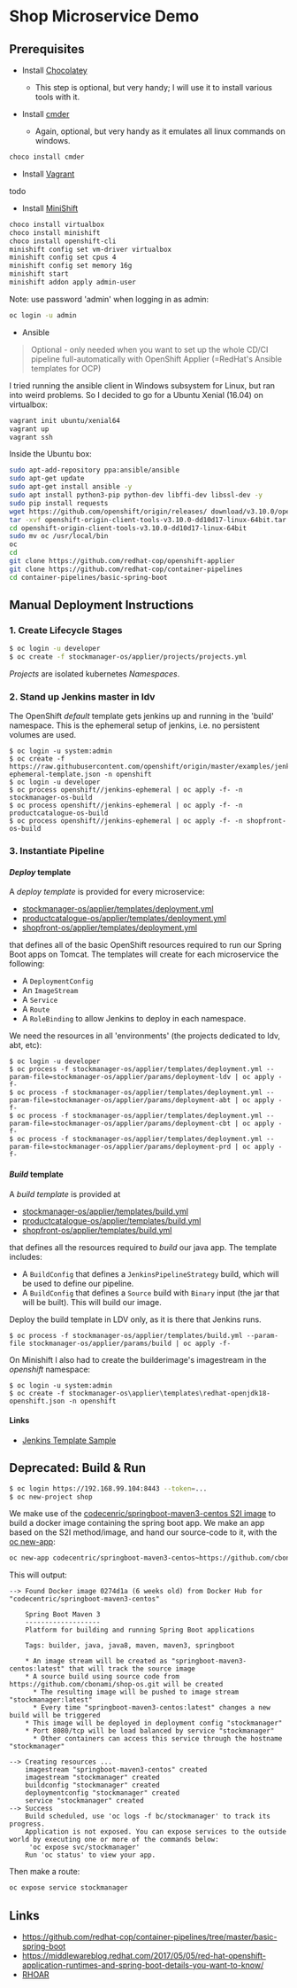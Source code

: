 # Shop Microservice Demo

## Prerequisites

* Install [Chocolatey](https://chocolatey.org/)
    * This step is optional, but very handy; I will use it to install various tools with it.

* Install [cmder](https://github.com/cmderdev/cmder)
    * Again, optional, but very handy as it emulates all linux commands on windows.
    
```bash
choco install cmder
```

* Install [Vagrant]()

todo

* Install [MiniShift](https://github.com/minishift/minishift)

```bash
choco install virtualbox
choco install minishift
choco install openshift-cli
minishift config set vm-driver virtualbox
minishift config set cpus 4
minishift config set memory 16g
minishift start
minishift addon apply admin-user
```

Note: use password 'admin' when logging in as admin:

```bash
oc login -u admin
```

* Ansible

> Optional - only needed when you want to set up the whole CD/CI pipeline full-automatically with OpenShift Applier (=RedHat's Ansible templates for OCP)

I tried running the ansible client in Windows subsystem for Linux, but ran into weird problems.
So I decided to go for a Ubuntu Xenial (16.04) on virtualbox:

```bash
vagrant init ubuntu/xenial64
vagrant up
vagrant ssh
```

Inside the Ubuntu box:

```bash
sudo apt-add-repository ppa:ansible/ansible
sudo apt-get update
sudo apt-get install ansible -y
sudo apt install python3-pip python-dev libffi-dev libssl-dev -y
sudo pip install requests 
wget https://github.com/openshift/origin/releases/ download/v3.10.0/openshift-origin-client-tools-v3.10.0-dd10d17-linux-64bit.tar.gz
tar -xvf openshift-origin-client-tools-v3.10.0-dd10d17-linux-64bit.tar.gz
cd openshift-origin-client-tools-v3.10.0-dd10d17-linux-64bit
sudo mv oc /usr/local/bin
oc 
cd
git clone https://github.com/redhat-cop/openshift-applier
git clone https://github.com/redhat-cop/container-pipelines
cd container-pipelines/basic-spring-boot
```

## Manual Deployment Instructions

### 1. Create Lifecycle Stages

```bash
$ oc login -u developer
$ oc create -f stockmanager-os/applier/projects/projects.yml
```

_Projects_ are isolated kubernetes _Namespaces_.

### 2. Stand up Jenkins master in ldv

The OpenShift *default* template gets jenkins up and running in the 'build' namespace.
This is the ephemeral setup of jenkins, i.e. no persistent volumes are used.

```
$ oc login -u system:admin
$ oc create -f https://raw.githubusercontent.com/openshift/origin/master/examples/jenkins/jenkins-ephemeral-template.json -n openshift
$ oc login -u developer
$ oc process openshift//jenkins-ephemeral | oc apply -f- -n stockmanager-os-build
$ oc process openshift//jenkins-ephemeral | oc apply -f- -n productcatalogue-os-build
$ oc process openshift//jenkins-ephemeral | oc apply -f- -n shopfront-os-build
```

### 3. Instantiate Pipeline

#### _Deploy_ template

A _deploy template_ is provided for every microservice:

* [stockmanager-os/applier/templates/deployment.yml](stockmanager-os/applier/templates/deployment.yml) 
* [productcatalogue-os/applier/templates/deployment.yml](productcatalogue-os/applier/templates/deployment.yml) 
* [shopfront-os/applier/templates/deployment.yml](shopfront-os/applier/templates/deployment.yml) 

that defines all of the basic OpenShift resources required to run our Spring Boot apps on Tomcat. 
The templates will create for each microservice the following:

* A `DeploymentConfig`
* An `ImageStream`
* A `Service`
* A `Route`
* A `RoleBinding` to allow Jenkins to deploy in each namespace.

We need the resources in all 'environments' (the projects dedicated to ldv, abt, etc):

```
$ oc login -u developer
$ oc process -f stockmanager-os/applier/templates/deployment.yml --param-file=stockmanager-os/applier/params/deployment-ldv | oc apply -f-
$ oc process -f stockmanager-os/applier/templates/deployment.yml --param-file=stockmanager-os/applier/params/deployment-abt | oc apply -f-
$ oc process -f stockmanager-os/applier/templates/deployment.yml --param-file=stockmanager-os/applier/params/deployment-cbt | oc apply -f-
$ oc process -f stockmanager-os/applier/templates/deployment.yml --param-file=stockmanager-os/applier/params/deployment-prd | oc apply -f-
```

#### _Build_ template

A _build template_ is provided at

* [stockmanager-os/applier/templates/build.yml](stockmanager-os/applier/templates/build.yml) 
* [productcatalogue-os/applier/templates/build.yml](productcatalogue-os/applier/templates/build.yml)
* [shopfront-os/applier/templates/build.yml](shopfront-os/applier/templates/build.yml)

that defines all the resources required to _build_ our java app. 
The template includes:

* A `BuildConfig` that defines a `JenkinsPipelineStrategy` build, which will be used to define our pipeline.
* A `BuildConfig` that defines a `Source` build with `Binary` input (the jar that will be built). This will build our image.

Deploy the build template in LDV only, as it is there that Jenkins runs.

```
$ oc process -f stockmanager-os/applier/templates/build.yml --param-file stockmanager-os/applier/params/build | oc apply -f-
```

On Minishift I also had to create the builderimage's imagestream in the _openshift_ namespace:

```
$ oc login -u system:admin
$ oc create -f stockmanager-os\applier\templates\redhat-openjdk18-openshift.json -n openshift
```

#### Links

* [Jenkins Template Sample](https://github.com/openshift/origin/tree/master/examples/jenkins)

## Deprecated: Build & Run

```bash
$ oc login https://192.168.99.104:8443 --token=...
$ oc new-project shop
```

We make use of the [codecenric/springboot-maven3-centos S2I image](https://github.com/codecentric/springboot-maven3-centos) to build a docker image containing the spring boot app.
We make an app based on the S2I method/image, and hand our source-code to it, with the [oc new-app](https://docs.openshift.com/container-platform/3.7/dev_guide/application_lifecycle/new_app.html):

```bash
oc new-app codecentric/springboot-maven3-centos~https://github.com/cbonami/shop-os.git --context-dir=stockmanager-os --name=stockmanager
```

This will output:
```
--> Found Docker image 0274d1a (6 weeks old) from Docker Hub for "codecentric/springboot-maven3-centos"

    Spring Boot Maven 3
    -------------------
    Platform for building and running Spring Boot applications

    Tags: builder, java, java8, maven, maven3, springboot

    * An image stream will be created as "springboot-maven3-centos:latest" that will track the source image
    * A source build using source code from https://github.com/cbonami/shop-os.git will be created
      * The resulting image will be pushed to image stream "stockmanager:latest"
      * Every time "springboot-maven3-centos:latest" changes a new build will be triggered
    * This image will be deployed in deployment config "stockmanager"
    * Port 8080/tcp will be load balanced by service "stockmanager"
      * Other containers can access this service through the hostname "stockmanager"

--> Creating resources ...
    imagestream "springboot-maven3-centos" created
    imagestream "stockmanager" created
    buildconfig "stockmanager" created
    deploymentconfig "stockmanager" created
    service "stockmanager" created
--> Success
    Build scheduled, use 'oc logs -f bc/stockmanager' to track its progress.
    Application is not exposed. You can expose services to the outside world by executing one or more of the commands below:
     'oc expose svc/stockmanager'
    Run 'oc status' to view your app.
```

Then make a route:

```bash
oc expose service stockmanager
```

## Links

* https://github.com/redhat-cop/container-pipelines/tree/master/basic-spring-boot
* https://middlewareblog.redhat.com/2017/05/05/red-hat-openshift-application-runtimes-and-spring-boot-details-you-want-to-know/
* [RHOAR](https://developers.redhat.com/products/rhoar/overview/)